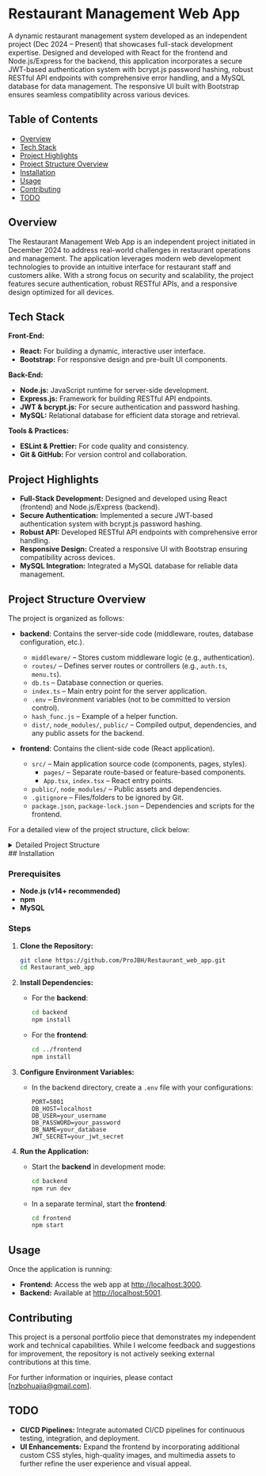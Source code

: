 # Restaurant Management Web App

A dynamic restaurant management system developed as an independent project (Dec 2024 – Present) that showcases full-stack development expertise. Designed and developed with React for the frontend and Node.js/Express for the backend, this application incorporates a secure JWT-based authentication system with bcrypt.js password hashing, robust RESTful API endpoints with comprehensive error handling, and a MySQL database for data management. The responsive UI built with Bootstrap ensures seamless compatibility across various devices.

## Table of Contents

- [Overview](#overview)
- [Tech Stack](#tech-stack)
- [Project Highlights](#project-highlights)
- [Project Structure Overview](#project-structure-overview)
- [Installation](#installation)
- [Usage](#usage)
- [Contributing](#contributing)
- [TODO](#todo)

## Overview

The Restaurant Management Web App is an independent project initiated in December 2024 to address real-world challenges in restaurant operations and management. The application leverages modern web development technologies to provide an intuitive interface for restaurant staff and customers alike. With a strong focus on security and scalability, the project features secure authentication, robust RESTful APIs, and a responsive design optimized for all devices.

## Tech Stack

**Front-End:**
- **React:** For building a dynamic, interactive user interface.
- **Bootstrap:** For responsive design and pre-built UI components.

**Back-End:**
- **Node.js:** JavaScript runtime for server-side development.
- **Express.js:** Framework for building RESTful API endpoints.
- **JWT & bcrypt.js:** For secure authentication and password hashing.
- **MySQL:** Relational database for efficient data storage and retrieval.

**Tools & Practices:**
- **ESLint & Prettier:** For code quality and consistency.
- **Git & GitHub:** For version control and collaboration.

## Project Highlights

- **Full-Stack Development:** Designed and developed using React (frontend) and Node.js/Express (backend).
- **Secure Authentication:** Implemented a secure JWT-based authentication system with bcrypt.js password hashing.
- **Robust API:** Developed RESTful API endpoints with comprehensive error handling.
- **Responsive Design:** Created a responsive UI with Bootstrap ensuring compatibility across devices.
- **MySQL Integration:** Integrated a MySQL database for reliable data management.

## Project Structure Overview

The project is organized as follows:

- **backend**: Contains the server-side code (middleware, routes, database configuration, etc.). 
  - `middleware/` – Stores custom middleware logic (e.g., authentication).
  - `routes/` – Defines server routes or controllers (e.g., `auth.ts`, `menu.ts`).
  - `db.ts` – Database connection or queries.
  - `index.ts` – Main entry point for the server application.
  - `.env` – Environment variables (not to be committed to version control).
  - `hash_func.js` – Example of a helper function.
  - `dist/`, `node_modules/`, `public/` – Compiled output, dependencies, and any public assets for the backend.

- **frontend**: Contains the client-side code (React application).
  - `src/` – Main application source code (components, pages, styles).
    - `pages/` – Separate route-based or feature-based components.
    - `App.tsx`, `index.tsx` – React entry points.
  - `public/`, `node_modules/` – Public assets and dependencies.
  - `.gitignore` – Files/folders to be ignored by Git.
  - `package.json`, `package-lock.json` – Dependencies and scripts for the frontend.

For a detailed view of the project structure, click below:

<details>
  <summary>Detailed Project Structure</summary>

```plaintext
├── backend
│   ├── dist
│   ├── node_modules
│   ├── public
│   ├── src
│   │   ├── middleware
│   │   │   └── auth.ts
│   │   ├── routes
│   │   │   ├── auth.ts
│   │   │   └── menu.ts
│   │   ├── db.ts
│   │   └── index.ts
│   ├── .env
│   ├── hash_func.js
│   ├── note
│   ├── package.json
│   ├── package-lock.json
│   └── tsconfig.json
└── frontend
    ├── node_modules
    ├── public
    ├── src
    │   ├── pages
    │   ├── App.css
    │   ├── App.test.tsx
    │   ├── App.tsx
    │   ├── custom.d.ts
    │   ├── index.css
    │   ├── index.tsx
    │   ├── logo.svg
    │   ├── reportWebVitals.ts
    │   └── setupTests.ts
    ├── .gitignore
    ├── package.json
    ├── package-lock.json
    ├── README.md
    └── tsconfig.json
```
</details>
## Installation

### Prerequisites
- **Node.js (v14+ recommended)**
- **npm**
- **MySQL**

### Steps

1. **Clone the Repository:**
   ```bash
   git clone https://github.com/ProJBH/Restaurant_web_app.git
   cd Restaurant_web_app
   ```

2. **Install Dependencies:**
   - For the **backend**:
     ```bash
     cd backend
     npm install
     ```
   - For the **frontend**:
     ```bash
     cd ../frontend
     npm install
     ```


3. **Configure Environment Variables:**
   - In the backend directory, create a `.env` file with your configurations:
     ```env
     PORT=5001
     DB_HOST=localhost
     DB_USER=your_username
     DB_PASSWORD=your_password
     DB_NAME=your_database
     JWT_SECRET=your_jwt_secret
     ```

4. **Run the Application:**
   - Start the **backend** in development mode:
     ```bash
     cd backend
     npm run dev
     ```
   - In a separate terminal, start the **frontend**:
     ```bash
     cd frontend
     npm start
     ```

## Usage

Once the application is running:
- **Frontend:** Access the web app at [http://localhost:3000](http://localhost:3000).
- **Backend:** Available at [http://localhost:5001](http://localhost:5000).

## Contributing
This project is a personal portfolio piece that demonstrates my independent work and technical capabilities. While I welcome feedback and suggestions for improvement, the repository is not actively seeking external contributions at this time.

For further information or inquiries, please contact [nzbohuajia@gmail.com].

## TODO

- **CI/CD Pipelines:** Integrate automated CI/CD pipelines for continuous testing, integration, and deployment.
- **UI Enhancements:** Expand the frontend by incorporating additional custom CSS styles, high-quality images, and multimedia assets to further refine the user experience and visual appeal.

